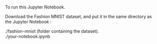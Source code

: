 To run this Jupyter Notebook.

Download the Fashion MNIST dataset, and put it in the same directory as the Jupyter Notebook : 

./fashion-mnist (folder containing the dataset).  
./your-notebook.ipynb
